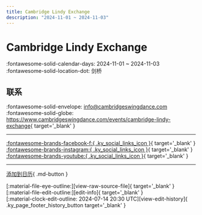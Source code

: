 ```yaml
---
title: Cambridge Lindy Exchange
description: "2024-11-01 ~ 2024-11-03"
---
```


# Cambridge Lindy Exchange 

:fontawesome-solid-calendar-days: 2024-11-01 ~ 2024-11-03  
:fontawesome-solid-location-dot: 剑桥  

## 联系

:fontawesome-solid-envelope: <info@cambridgeswingdance.com>  
:fontawesome-solid-globe: <https://www.cambridgeswingdance.com/events/cambridge-lindy-exchange>{ target='_blank' }  

---

 [:fontawesome-brands-facebook-f:{ .ky_social_links_icon }](https://www.facebook.com/cambridgeswingdance){ target='_blank' } [:fontawesome-brands-instagram:{ .ky_social_links_icon }](https://instagram.com/cambridgeswingdance){ target='_blank' } [:fontawesome-brands-youtube:{ .ky_social_links_icon }](https://youtube.com/@cambridgelindyhop){ target='_blank' }

---

[添加到日历](https://swing.news/ics/zh-Hans/2024/uk/cambridge-lindy-exchange-2024.ics){ .md-button }

<div class="ky_page_footer" markdown>
<div class="ky_page_footer_trailing" markdown="span">
[:material-file-eye-outline:][view-raw-source-file]{ target='_blank' }
[:material-file-edit-outline:][edit-info]{ target='_blank' }
</div>
<div class="ky_page_footer_leading" markdown="span">
[:material-clock-edit-outline: 2024-07-14 20:30 UTC][view-edit-history]{ .ky_page_footer_history_button target='_blank' }
</div>
</div>

[view-raw-source-file]: https://github.com/swingdance/events/blob/main/2024/uk/cambridge-lindy-exchange-2024.json "查看原始源文件"
[edit-info]: https://github.com/swingdance/events/issues/new?assignees=&labels=update+event&projects=&template=03-update_entity.yml&title=%5B2024%2Fuk%5D%20Cambridge%20Lindy%20Exchange&region=uk&year=2024&id=cambridge-lindy-exchange-2024&name=Cambridge%20Lindy%20Exchange&org_id= "编辑信息"

[view-edit-history]: https://github.com/swingdance/events/commits/main/2024/uk/cambridge-lindy-exchange-2024.json "查看编辑历史"
